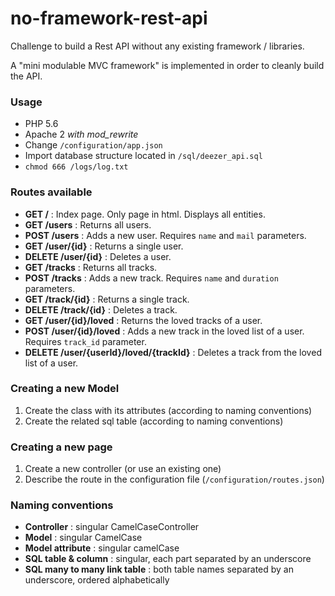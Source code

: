 # no-framework-rest-api
Challenge to build a Rest API without any existing framework / libraries.

A "mini modulable MVC framework" is implemented in order to cleanly build the API.

### Usage

* PHP 5.6
* Apache 2 *with mod_rewrite*
* Change `/configuration/app.json`
* Import database structure located in `/sql/deezer_api.sql`
* `chmod 666 /logs/log.txt`

### Routes available
* **GET /** : Index page. Only page in html. Displays all entities.
* **GET /users** : Returns all users.
* **POST /users** : Adds a new user. Requires `name` and `mail` parameters.
* **GET /user/{id}** : Returns a single user.
* **DELETE /user/{id}** : Deletes a user.
* **GET /tracks** : Returns all tracks.
* **POST /tracks** : Adds a new track. Requires `name` and `duration` parameters.
* **GET /track/{id}** : Returns a single track.
* **DELETE /track/{id}** : Deletes a track.
* **GET /user/{id}/loved** : Returns the loved tracks of a user.
* **POST /user/{id}/loved** : Adds a new track in the loved list of a user. Requires `track_id` parameter.
* **DELETE /user/{userId}/loved/{trackId}** : Deletes a track from the loved list of a user.

### Creating a new Model
1. Create the class with its attributes (according to naming conventions)
2. Create the related sql table (according to naming conventions)

### Creating a new page
1. Create a new controller (or use an existing one)
3. Describe the route in the configuration file (`/configuration/routes.json`)


### Naming conventions
* **Controller** : singular CamelCaseController
* **Model** : singular CamelCase
* **Model attribute** : singular camelCase
* **SQL table & column** : singular, each part separated by an underscore
* **SQL many to many link table** : both table names separated by an underscore, ordered alphabetically

